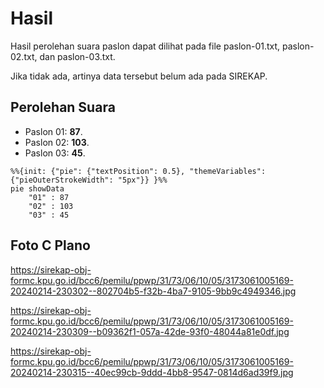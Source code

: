 # Hasil

Hasil perolehan suara paslon dapat dilihat pada file paslon-01.txt, paslon-02.txt, dan paslon-03.txt.

Jika tidak ada, artinya data tersebut belum ada pada SIREKAP.

## Perolehan Suara

 * Paslon 01: **87**.
 * Paslon 02: **103**.
 * Paslon 03: **45**.

```mermaid
%%{init: {"pie": {"textPosition": 0.5}, "themeVariables": {"pieOuterStrokeWidth": "5px"}} }%%
pie showData
    "01" : 87
    "02" : 103
    "03" : 45
```
## Foto C Plano

https://sirekap-obj-formc.kpu.go.id/bcc6/pemilu/ppwp/31/73/06/10/05/3173061005169-20240214-230302--802704b5-f32b-4ba7-9105-9bb9c4949346.jpg

https://sirekap-obj-formc.kpu.go.id/bcc6/pemilu/ppwp/31/73/06/10/05/3173061005169-20240214-230309--b09362f1-057a-42de-93f0-48044a81e0df.jpg

https://sirekap-obj-formc.kpu.go.id/bcc6/pemilu/ppwp/31/73/06/10/05/3173061005169-20240214-230315--40ec99cb-9ddd-4bb8-9547-0814d6ad39f9.jpg
